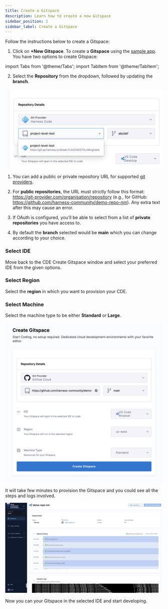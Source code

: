 ```yaml
---
title: Create a Gitspace
description: Learn how to create a new Gitspace
sidebar_position: 1
sidebar_label: Create a Gitspace
---
```


Follow the instructions below to create a Gitspace:

1. Click on **+New Gitspace**. To create a **Gitspace** using the [sample app](https://github.com/harness-community/demo-repo-nm). You have two options to create Gitspace:


import Tabs from '@theme/Tabs';
import TabItem from '@theme/TabItem';

<Tabs queryString="Create Gitspace">
<TabItem value="using-harness-code" label="Using Harness Code">

2. Select the **Repository** from the dropdown, followed by updating the **branch**. 

![](./static/harness-code.png)

</TabItem>
<TabItem value="other-git-repositories" label="Other Git Repositories">

1. You can add a public or private repository URL for supported [git providers](/docs/cloud-development-environments/introduction/whats-supported#git-providers).

2. For **public repositories**, the URL must strictly follow this format: https://git-provider.com/organisation/repository (e.g., for GitHub: https://github.com/harness-community/demo-repo-nm). Any extra text after this may cause an error.

3. If OAuth is configured, you’ll be able to select from a list of **private repositories** you have access to.

4. By default the **branch** selected would be **main** which you can change according to your choice.

</TabItem>
</Tabs>



### Select IDE
Move back to the CDE Create Gitspace window and select your preferred IDE from the given options. 

### Select Region 
Select the **region** in which you want to provision your CDE. 

### Select Machine 
Select the machine type to be either **Standard** or **Large**. 

![](./static/create-gitspace.png)

It will take few minutes to provision the Gitspace and you could see all the steps and logs involved. 

![](./static/gitspaces-starting.png)

Now you can your Gitspace in the selected IDE and start developing. 